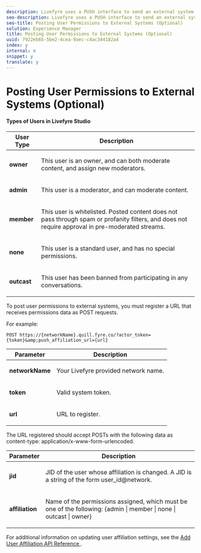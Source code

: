 ```yaml
---
description: Livefyre uses a PUSH interface to send an external system information about changes to user permissions.
seo-description: Livefyre uses a PUSH interface to send an external system information about changes to user permissions.
seo-title: Posting User Permissions to External Systems (Optional)
solution: Experience Manager
title: Posting User Permissions to External Systems (Optional)
uuid: 7922eb65-5be2-4cea-9aec-c4ac344182a4
index: y
internal: n
snippet: y
translate: y
---
```


# Posting User Permissions to External Systems (Optional)


#### Types of Users in Livefyre Studio
<table frame="all" rowsep="1" colsep="1" id="table_trz_nxf_gz">  
 <thead> 
  <tr> 
   <th class="entry"> User Type </th> 
   <th class="entry"> Description </th> 
  </tr> 
 </thead>
 <tbody> 
  <tr> 
   <td> <b>owner</b> </td> 
   <td> <p>This user is an owner, and can both moderate content, and assign new moderators.</p> </td> 
  </tr> 
  <tr> 
   <td> <b>admin</b> </td> 
   <td> <p>This user is a moderator, and can moderate content.</p> </td> 
  </tr> 
  <tr> 
   <td> <b>member</b> </td> 
   <td> <p>This user is whitelisted. Posted content does not pass through spam or profanity filters, and does not require approval in pre-moderated streams.</p> </td> 
  </tr> 
  <tr> 
   <td> <b>none</b> </td> 
   <td> <p>This user is a standard user, and has no special permissions.</p> </td> 
  </tr> 
  <tr> 
   <td> <b>outcast</b> </td> 
   <td> <p>This user has been banned from participating in any conversations.</p> </td> 
  </tr> 
 </tbody> 
</table>

To post user permissions to external systems, you must register a URL that receives permissions data as POST requests.

For example:

```
POST https://{networkName}.quill.fyre.co/?actor_token={token}&amp;push_affiliation_url={url}
```

<table frame="all" rowsep="1" colsep="1" id="table_cgn_xxf_gz"> 
 <thead> 
  <tr> 
   <th class="entry"> Parameter </th> 
   <th class="entry"> Description </th> 
  </tr> 
 </thead>
 <tbody> 
  <tr> 
   <td> <b>networkName</b> </td> 
   <td> <p>Your Livefyre provided network name.</p> </td> 
  </tr> 
  <tr> 
   <td> <b>token</b> </td> 
   <td> <p>Valid system token.</p> </td> 
  </tr> 
  <tr> 
   <td> <b>url</b> </td> 
   <td> <p>URL to register.</p> </td> 
  </tr> 
 </tbody> 
</table>

The URL registered should accept POSTs with the following data as content-type: application/x-www-form-urlencoded.

<table frame="all" rowsep="1" colsep="1" id="table_obz_1yf_gz"> 
 <thead> 
  <tr> 
   <th class="entry"> Parameter </th> 
   <th class="entry"> Description </th> 
  </tr> 
 </thead>
 <tbody> 
  <tr> 
   <td> <b>jid</b> </td> 
   <td> <p>JID of the user whose affiliation is changed. A JID is a string of the form user_id@network.</p> </td> 
  </tr> 
  <tr> 
   <td> <b>affiliation</b> </td> 
   <td> <p>Name of the permissions assigned, which must be one of the following: <span class="keyword"> {admin | member | none | outcast | owner} </span></p> </td> 
  </tr> 
 </tbody> 
</table>

For additional information on updating user affiliation settings, see the [ Add User Affiliation API Reference ](http://api.livefyre.com/docs/apis/by-category/user-management#operation=urn:livefyre:apis:quill:operations:api:v3.0:affiliation:add:method=post).

